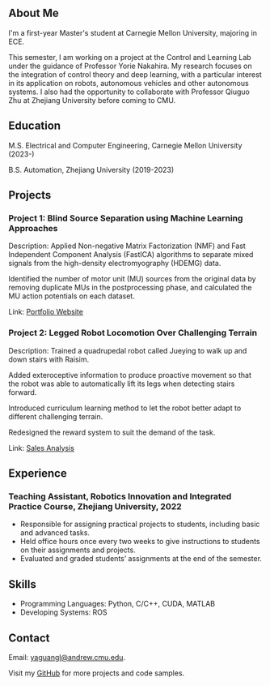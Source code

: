 <html lang="en">
<body>
  <h2>About Me</h2>
  <p>I'm a first-year Master's student at Carnegie Mellon University, majoring in ECE.</p>
  <p>This semester, I am working on a project at the Control and Learning Lab under the
  guidance of Professor Yorie Nakahira. My research focuses on the integration of control
  theory and deep learning, with a particular interest in its application on robots,
  autonomous vehicles and other autonomous systems. I also had the opportunity to collaborate
  with Professor Qiuguo Zhu at Zhejiang University before coming to CMU.</p>

  <h2>Education</h2>
  <p>M.S. Electrical and Computer Engineering, Carnegie Mellon University (2023-)</p>
  <p>B.S. Automation, Zhejiang University (2019-2023)</p>

  <h2>Projects</h2>
  <h3>Project 1: Blind Source Separation using Machine Learning Approaches</h3>
  <p>Description: Applied Non-negative Matrix Factorization (NMF) and Fast Independent
    Component Analysis (FastICA) algorithms to separate mixed signals from the high-density
    electromyography (HDEMG) data.</p>
  <p>Identified the number of motor unit (MU) sources from the original data by removing
    duplicate MUs in the postprocessing phase, and calculated the MU action potentials on each dataset.</p>
  <p>Link: <a href="https://www.example.com/portfolio">Portfolio Website</a></p>

  <h3>Project 2: Legged Robot Locomotion Over Challenging Terrain</h3>
  <p>Description: Trained a quadrupedal robot called Jueying to walk up and down stairs with Raisim.</p>
  <p>Added exteroceptive information to produce proactive movement so that the robot was able to automatically lift its
legs when detecting stairs forward.</p>
  <p>Introduced curriculum learning method to let the robot better adapt to different challenging terrain.</p>
  <p>Redesigned the reward system to suit the demand of the task.</p>
  <p>Link: <a href="https://www.example.com/sales-analysis">Sales Analysis</a></p>

  <h2>Experience</h2>
  <h3>Teaching Assistant, Robotics Innovation and Integrated Practice Course, Zhejiang University, 2022</h3>
  <ul>
    <li>Responsible for assigning practical projects to students, including basic and advanced tasks.</li>
    <li>Held office hours once every two weeks to give instructions to students on their assignments and projects.</li>
    <li>Evaluated and graded students’ assignments at the end of the semester.</li>
  </ul>

  <h2>Skills</h2>
  <ul>
    <li>Programming Languages: Python, C/C++, CUDA, MATLAB</li>
    <li>Developing Systems: ROS</li>
  </ul>

  <h2>Contact</h2>
  <p>Email: <a href="mailto:yaguangl@andrew.cmu.edu">yaguangl@andrew.cmu.edu</a>.</p>

  <p>Visit my <a href="https://github.com/yaugangLi">GitHub</a> for more projects and code samples.</p>
</body>
</html>
